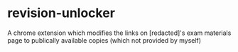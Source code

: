 # revision-unlocker
A chrome extension which modifies the links on [redacted]'s exam materials page to publically available copies (which not provided by myself) 
